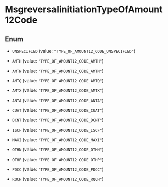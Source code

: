 

# MsgreversalinitiationTypeOfAmount12Code

## Enum


* `UNSPECIFIED` (value: `"TYPE_OF_AMOUNT12_CODE_UNSPECIFIED"`)

* `AMTH` (value: `"TYPE_OF_AMOUNT12_CODE_AMTH"`)

* `AMTN` (value: `"TYPE_OF_AMOUNT12_CODE_AMTN"`)

* `AMTQ` (value: `"TYPE_OF_AMOUNT12_CODE_AMTQ"`)

* `AMTX` (value: `"TYPE_OF_AMOUNT12_CODE_AMTX"`)

* `ANTA` (value: `"TYPE_OF_AMOUNT12_CODE_ANTA"`)

* `CUAT` (value: `"TYPE_OF_AMOUNT12_CODE_CUAT"`)

* `DCNT` (value: `"TYPE_OF_AMOUNT12_CODE_DCNT"`)

* `ISCF` (value: `"TYPE_OF_AMOUNT12_CODE_ISCF"`)

* `MAXI` (value: `"TYPE_OF_AMOUNT12_CODE_MAXI"`)

* `OTHN` (value: `"TYPE_OF_AMOUNT12_CODE_OTHN"`)

* `OTHP` (value: `"TYPE_OF_AMOUNT12_CODE_OTHP"`)

* `PDCC` (value: `"TYPE_OF_AMOUNT12_CODE_PDCC"`)

* `RQCH` (value: `"TYPE_OF_AMOUNT12_CODE_RQCH"`)



